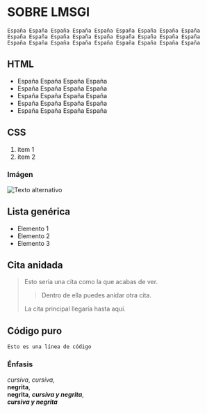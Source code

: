 # SOBRE LMSGI

    España España España España España España España España España 
    España España España España España España España España España 
    España España España España España España España España España 

## HTML

<ul>
    <li>España España España España </li>
    <li>España España España España </li>
    <li>España España España España </li>
    <li>España España España España </li>
    <li>España España España España </li>
</ul>

## CSS

1. item 1
2. item 2


### Imágen

![Texto alternativo](https://picsum.photos/seed/picsum/200/300)


## Lista genérica
- Elemento 1
- Elemento 2
- Elemento 3

## Cita anidada

> Esto sería una cita como la que acabas de ver.
> 
> > Dentro de ella puedes anidar otra cita.
> 
> La cita principal llegaría hasta aquí.

## Código puro

`Esto es una línea de código`


### Énfasis

*cursiva*,
_cursiva_,	
**negrita**,	
__negrita__,
***cursiva y negrita***,	
___cursiva y negrita___	